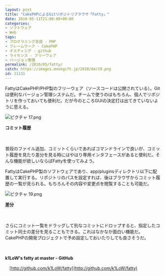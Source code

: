 ```yaml
---
layout: post
title: "CakePHPによるGitリポジトリブラウザ「Fatty」"
date: 2010-05-11T21:00:00+09:00
categories:
- ソフトウェア
- Web
tags: 
- プログラミング言語 - PHP
- フレームワーク - CakePHP
- ホスティング - github
- ライセンス - フリーウェア
- バージョン管理
permalink: /2010/05/fatty/
catch: https://images.moongift.jp/2010/04/19.png
id: 21131
---
```

FattyはCakePHP/PHP製のフリーウェア（ソースコードは公開されている）。Gitは便利なバージョン管理システムだ。チームで使うのはもちろん、個人でリポジトリを作っておいても便利だ。だが今のところGUIの決定打は出てきていないように思える。

  

![ピクチャ 17.png](https://images.moongift.jp/2010/04/17.png)  
  
**コミット履歴**

  

　

  

普段のファイル追加、コミットくらいであればコマンドラインで良いが、コミット履歴を見たり差分を見る時にはやはり専用インタフェースがあると便利だ。そんな機能が欲しいならばFattyを使ってみよう。

  
<!--more-->

FattyはCakePHP製のソフトウェアであり、app/pluginsディレクトリ以下に配置して実行する。リポジトリのパスを設定すれば、後はブラウザからコミット履歴の一覧が見られる。もちろんその内容や変更点を閲覧することも可能だ。

  

![ピクチャ 19.png](https://images.moongift.jp/2010/04/19.png)  
  
**差分**

  

　

  

さらにコミット一覧をドラッグして別なコミットにドロップすると、指定したコミット同士の差分を見ることもできる。これはなかなか面白い機能だ。CakePHPの開発プロジェクトで予め設定しておいたりしても良さそうだ。

  

　

  

**k1LoW's fatty at master - GitHub**  
  
　[http://github.com/k1LoW/fatty](http://github.com/k1LoW/fatty)

  
